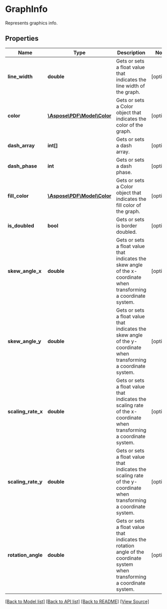 ﻿# GraphInfo
Represents graphics info.

## Properties
Name | Type | Description | Notes
------------ | ------------- | ------------- | -------------
**line_width** | **double** | Gets or sets a float value that indicates the line width of the graph. | [optional]
**color** | [**\Aspose\PDF\Model\Color**](Color.md) | Gets or sets a Color object that indicates the color of the graph. | [optional]
**dash_array** | **int[]** | Gets or sets a dash array. | [optional]
**dash_phase** | **int** | Gets or sets a dash phase. | [optional]
**fill_color** | [**\Aspose\PDF\Model\Color**](Color.md) | Gets or sets a Color object that indicates the fill color of the graph. | [optional]
**is_doubled** | **bool** | Gets or sets is border doubled. | [optional]
**skew_angle_x** | **double** | Gets or sets a float value that indicates the skew angle of the x-coordinate when transforming a coordinate system. | [optional]
**skew_angle_y** | **double** | Gets or sets a float value that indicates the skew angle of the y-coordinate when transforming a coordinate system. | [optional]
**scaling_rate_x** | **double** | Gets or sets a float value that indicates the scaling rate of the x-coordinate when transforming a coordinate system. | [optional]
**scaling_rate_y** | **double** | Gets or sets a float value that indicates the scaling rate of the y-coordinate when transforming a coordinate system. | [optional]
**rotation_angle** | **double** | Gets or sets a float value that indicates the rotation angle of the coordinate system when transforming a coordinate system. | [optional]

[[Back to Model list]](../README.md#documentation-for-models) [[Back to API list]](../README.md#documentation-for-api-endpoints) [[Back to README]](../README.md) [[View Source]](../src/Aspose/PDF/Model/GraphInfo.php)

